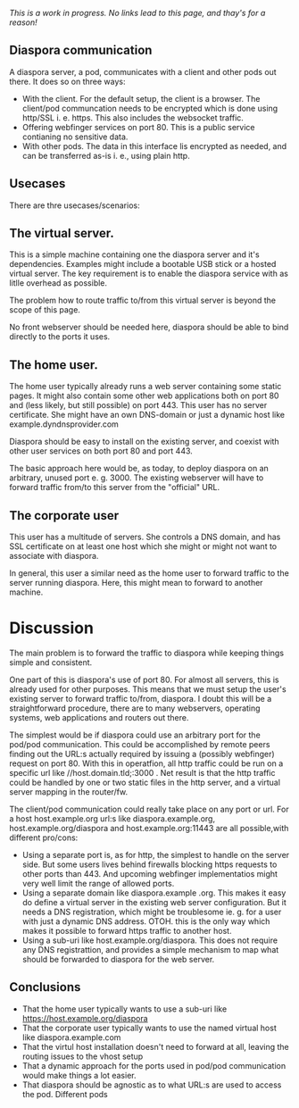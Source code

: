 *This is a work in progress. No links lead to this page, and thay's for a reason!*

## Diaspora communication
A diaspora server, a pod, communicates with a client and  other pods out there. It does so on three ways:

- With the client. For the default setup, the client is a browser. The client/pod communcation needs to be
encrypted which is done using http/SSL i. e. https. This also includes the websocket traffic.
- Offering webfinger services on port 80. This is a public service contianing no sensitive data.
- With other pods. The data in this interface lis encrypted as needed, and can be transferred as-is i. e.,
using plain http. 

## Usecases

There are thre usecases/scenarios:

## The virtual server.

This is a simple machine containing one the diaspora server and it's dependencies. Examples might include a 
bootable USB stick or a hosted virtual server. The key requirement is to enable the diaspora service with as
litlle overhead as possible.

The problem how to route traffic to/from this virtual server is beyond the scope of this page. 

No front webserver should be needed here, diaspora should be able to bind directly to the ports it uses.

## The home user.

The home user typically already runs a web server containing some static pages.  It might also contain some other 
web applications both on port 80 and (less likely, but still possible) on port 443. This user has no server certificate.
She might have an own DNS-domain or just a dynamic host like example.dyndnsprovider.com

Diaspora should be easy to install on the existing  server, and coexist with other user services on both port 80 and port 443.

The basic approach here would be, as today, to deploy diaspora on an arbitrary, unused port e. g. 3000. The existing webserver
will have to forward traffic from/to this server from the "official" URL. 

## The corporate user

This user has a multitude of servers. She controls a DNS domain, and has SSL certificate on at least one host which she
might or might not want to associate with diaspora. 

In general,  this user  a similar need as the home user  to forward traffic to the server running diaspora. Here, this might mean 
to forward to another machine.

# Discussion

The main problem is to forward the traffic to diaspora while keeping things simple and consistent.

One part of this is diaspora's use of port 80. For almost all servers, this is already used for other purposes. This means that we
must setup the user's existing server to forward traffic to/from, diaspora. I doubt this will be a straightforward procedure, there are
to many webservers, operating systems, web applications and routers out there.

The simplest would be if diaspora could use an arbitrary port for the pod/pod communication. This could be accomplished by remote
peers finding out the URL:s actually required by issuing a (possibly webfinger) request on port 80. With this in operatfion, all http
traffic could be run on a specific url like //host.domain.tld;:3000 .  Net result is that the http traffic could be handled by one or
two static files in the http server, and a virtual server mapping in the router/fw. 

The client/pod communication could really take place on any port or url. For a host  host.example.org url:s like diaspora.example.org,
host.example.org/diaspora and host.example.org:11443 are all possible,with different pro/cons:

- Using a separate port is, as for http, the simplest to handle on the server side. But some users lives behind firewalls blocking https requests to other ports than 443. And upcoming webfinger implementatios might very well limit the range of allowed ports.
- Using a separate domain like diaspora.example .org. This makes it easy do define a virtual server in the existing web server configuration. But
it needs a DNS registration, which might be troublesome ie. g. for a user with just a dynamic DNS address. OTOH. this is the only way which makes
it possible to forward https traffic to another host.
- Using a sub-uri like host.example.org/diaspora. This does not require any DNS registrattion, and provides a simple mechanism to
map what should be forwarded to diaspora for the web server. 

## Conclusions

- That the home user typically wants to use a sub-uri like https://host.example.org/diaspora
- That the corporate user typically wants to use the named virtual host like diaspora.example.com
- That the virtul host installation doesn't need to forward at all, leaving the routing issues to the vhost setup
- That a dynamic approach for the ports used in pod/pod communication would make things a lot easier.
- That diaspora should be agnostic as to what URL:s are used to access the pod. Different pods
